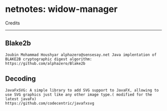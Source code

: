 # netnotes: widow-manager



Credits

---
Blake2b
---
    Joubin Mohammad Houshyar alphazero@sensesay.net Java implentation of BLAKE2B cryptographic digest algorithm: https://github.com/alphazero/Blake2b

Decoding
---
    JavaFxSVG: A simple library to add SVG support to JavaFX, allowing to use SVG graphics just like any other image type.( modified for the latest javaFx) 
    https://github.com/codecentric/javafxsvg
